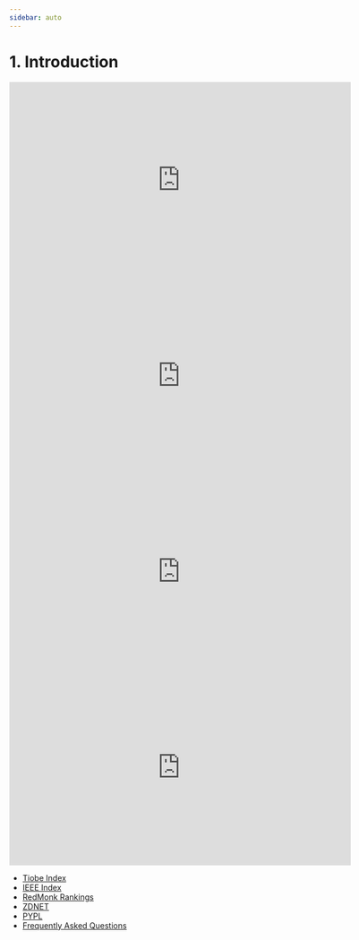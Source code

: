 ```yaml
---
sidebar: auto
---
```


# 1. Introduction

<iframe width="610" height="350"
  sandbox="allow-same-origin allow-scripts allow-popups"
  src="https://diode.zone/videos/embed/ufteedjn1AVCcKvcqGdWiE?title=0&warningTitle=0&peertubeLink=0"
  frameborder="0" allowfullscreen>
</iframe>

<iframe width="610" height="350"
  sandbox="allow-same-origin allow-scripts allow-popups"
  src="https://diode.zone/videos/embed/cd6dtp3AjePHdKeGTvFu7v?title=0&warningTitle=0&peertubeLink=0"
  frameborder="0" allowfullscreen>
</iframe>

<iframe width="610" height="350"
  sandbox="allow-same-origin allow-scripts allow-popups"
  src="https://diode.zone/videos/embed/ihTmK2m2AxbwysTHo44wBm?title=0&warningTitle=0&peertubeLink=0"
  frameborder="0" allowfullscreen>
</iframe>

<iframe width="610" height="350"
  sandbox="allow-same-origin allow-scripts allow-popups"
  src="https://diode.zone/videos/embed/bbamNrLrTJuqbqQ25Mg2yo?title=0&warningTitle=0&peertubeLink=0"
  frameborder="0" allowfullscreen>
</iframe>

- [Tiobe Index](https://tiobe.com/tiobe-index)
- [IEEE Index](https://spectrum.ieee.org/top-programming-languages-2021)
- [RedMonk Rankings](https://redmonk.com/sogrady/2021/03/01/language-rankings-1-21)
- [ZDNET](https://www.zdnet.com/article/top-programming-languages-most-popular-and-fastest-growing-choices-for-developers)
- [PYPL](https://pypl.github.io/PYPL.html)
- [Frequently Asked Questions](https://drive.google.com/uc?export=download&id=1T9Q_sLaAM3rZTLStkixOgzkTUZt52HoW)
